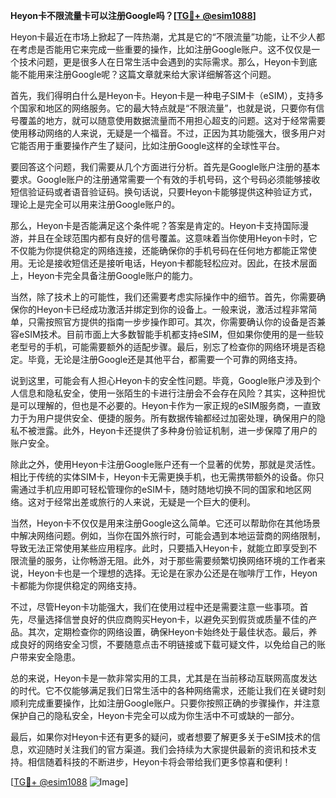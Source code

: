 **Heyon卡不限流量卡可以注册Google吗？[[TG💪+ @esim1088](https://t.me/s/esim1088)]**

Heyon卡最近在市场上掀起了一阵热潮，尤其是它的“不限流量”功能，让不少人都在考虑是否能用它来完成一些重要的操作，比如注册Google账户。这不仅仅是一个技术问题，更是很多人在日常生活中会遇到的实际需求。那么，Heyon卡到底能不能用来注册Google呢？这篇文章就来给大家详细解答这个问题。

首先，我们得明白什么是Heyon卡。Heyon卡是一种电子SIM卡（eSIM），支持多个国家和地区的网络服务。它的最大特点就是“不限流量”，也就是说，只要你有信号覆盖的地方，就可以随意使用数据流量而不用担心超支的问题。这对于经常需要使用移动网络的人来说，无疑是一个福音。不过，正因为其功能强大，很多用户对它能否用于重要操作产生了疑问，比如注册Google这样的全球性平台。

要回答这个问题，我们需要从几个方面进行分析。首先是Google账户注册的基本要求。Google账户的注册通常需要一个有效的手机号码，这个号码必须能够接收短信验证码或者语音验证码。换句话说，只要Heyon卡能够提供这种验证方式，理论上是完全可以用来注册Google账户的。

那么，Heyon卡是否能满足这个条件呢？答案是肯定的。Heyon卡支持国际漫游，并且在全球范围内都有良好的信号覆盖。这意味着当你使用Heyon卡时，它不仅能为你提供稳定的网络连接，还能确保你的手机号码在任何地方都能正常使用。无论是接收短信还是接听电话，Heyon卡都能轻松应对。因此，在技术层面上，Heyon卡完全具备注册Google账户的能力。

当然，除了技术上的可能性，我们还需要考虑实际操作中的细节。首先，你需要确保你的Heyon卡已经成功激活并绑定到你的设备上。一般来说，激活过程非常简单，只需按照官方提供的指南一步步操作即可。其次，你需要确认你的设备是否兼容eSIM技术。目前市面上大多数智能手机都支持eSIM，但如果你使用的是一些较老型号的手机，可能需要额外的适配步骤。最后，别忘了检查你的网络环境是否稳定。毕竟，无论是注册Google还是其他平台，都需要一个可靠的网络支持。

说到这里，可能会有人担心Heyon卡的安全性问题。毕竟，Google账户涉及到个人信息和隐私安全，使用一张陌生的卡进行注册会不会存在风险？其实，这种担忧是可以理解的，但也是不必要的。Heyon卡作为一家正规的eSIM服务商，一直致力于为用户提供安全、便捷的服务。所有数据传输都经过加密处理，确保用户的隐私不被泄露。此外，Heyon卡还提供了多种身份验证机制，进一步保障了用户的账户安全。

除此之外，使用Heyon卡注册Google账户还有一个显著的优势，那就是灵活性。相比于传统的实体SIM卡，Heyon卡无需更换手机，也无需携带额外的设备。你只需通过手机应用即可轻松管理你的eSIM卡，随时随地切换不同的国家和地区网络。这对于经常出差或旅行的人来说，无疑是一个巨大的便利。

当然，Heyon卡不仅仅是用来注册Google这么简单。它还可以帮助你在其他场景中解决网络问题。例如，当你在国外旅行时，可能会遇到本地运营商的网络限制，导致无法正常使用某些应用程序。此时，只要插入Heyon卡，就能立即享受到不限流量的服务，让你畅游无阻。此外，对于那些需要频繁切换网络环境的工作者来说，Heyon卡也是一个理想的选择。无论是在家办公还是在咖啡厅工作，Heyon卡都能为你提供稳定的网络支持。

不过，尽管Heyon卡功能强大，我们在使用过程中还是需要注意一些事项。首先，尽量选择信誉良好的供应商购买Heyon卡，以避免买到假货或质量不佳的产品。其次，定期检查你的网络设置，确保Heyon卡始终处于最佳状态。最后，养成良好的网络安全习惯，不要随意点击不明链接或下载可疑文件，以免给自己的账户带来安全隐患。

总的来说，Heyon卡是一款非常实用的工具，尤其是在当前移动互联网高度发达的时代。它不仅能够满足我们日常生活中的各种网络需求，还能让我们在关键时刻顺利完成重要操作，比如注册Google账户。只要你按照正确的步骤操作，并注意保护自己的隐私安全，Heyon卡完全可以成为你生活中不可或缺的一部分。

最后，如果你对Heyon卡还有更多的疑问，或者想要了解更多关于eSIM技术的信息，欢迎随时关注我们的官方渠道。我们会持续为大家提供最新的资讯和技术支持。相信随着科技的不断进步，Heyon卡将会带给我们更多惊喜和便利！

[[TG💪+ @esim1088](https://t.me/s/esim1088) ![Image](https://i.postimg.cc/4NQfJmqS/Snipaste-2025-05-13-00-14-12.png)]